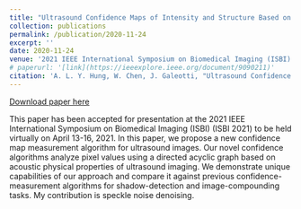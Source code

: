 ```yaml
---
title: "Ultrasound Confidence Maps of Intensity and Structure Based on Directed Acyclic Graphs and Artifact Models"
collection: publications
permalink: /publication/2020-11-24
excerpt: ''
date: 2020-11-24
venue: '2021 IEEE International Symposium on Biomedical Imaging (ISBI) (ISBI 2021)'
# paperurl: '[link](https://ieeexplore.ieee.org/document/9090211)'
citation: 'A. L. Y. Hung, W. Chen, J. Galeotti, "Ultrasound Confidence Maps of Intensity and Structure Based on Directed Acyclic Graphs and Artifact Models," arXiv preprint arXiv:2011.11956.'
---
```

<!-- Published in *IEEE Transactions on Medical Robotics and Bionics* (early access). -->

[Download paper here](https://arxiv.org/pdf/2011.11956.pdf)

This paper has been accepted for presentation at the 2021 IEEE International Symposium on Biomedical Imaging (ISBI) (ISBI 2021) to be held virtually on April 13-16, 2021.
In this paper, we propose a new confidence map measurement algorithm for ultrasound images.  Our novel confidence algorithms analyze pixel values using a directed acyclic graph based on acoustic physical properties of ultrasound imaging. We demonstrate unique capabilities of our approach and compare it against previous confidence-measurement algorithms for shadow-detection and image-compounding tasks. My contribution is speckle noise denoising.